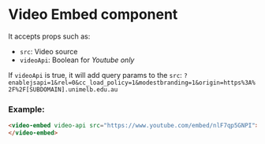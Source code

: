 # Video Embed component

It accepts props such as:

- `src`: Video source
- `videoApi`: Boolean for *Youtube only*

If `videoApi` is true, it will add query params to the `src`: `?enablejsapi=1&rel=0&cc_load_policy=1&modestbranding=1&origin=https%3A%2F%2F[SUBDOMAIN].unimelb.edu.au`

### Example:

```html
<video-embed video-api src="https://www.youtube.com/embed/nlF7qp5GNPI">
</video-embed>
```
